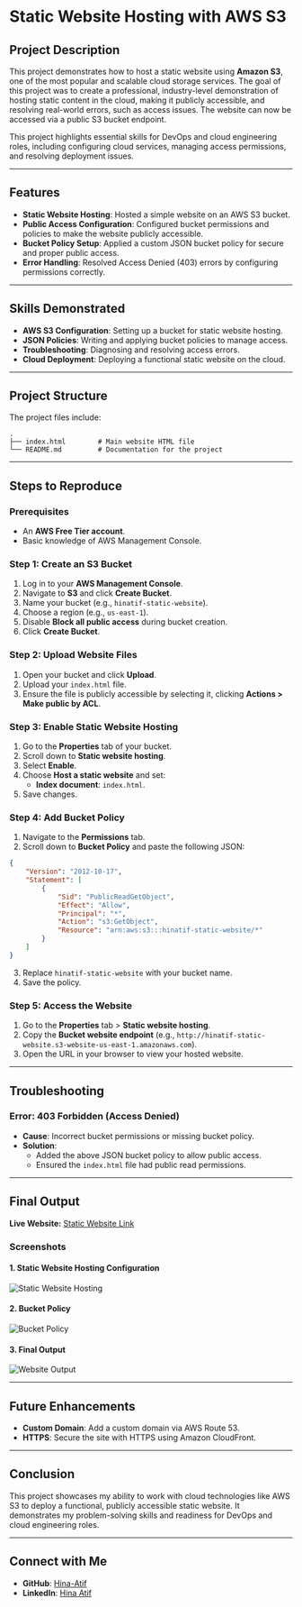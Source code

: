 # Static Website Hosting with AWS S3

## Project Description
This project demonstrates how to host a static website using **Amazon S3**, one of the most popular and scalable cloud storage services. The goal of this project was to create a professional, industry-level demonstration of hosting static content in the cloud, making it publicly accessible, and resolving real-world errors, such as access issues. The website can now be accessed via a public S3 bucket endpoint.

This project highlights essential skills for DevOps and cloud engineering roles, including configuring cloud services, managing access permissions, and resolving deployment issues.

---

## Features
- **Static Website Hosting**: Hosted a simple website on an AWS S3 bucket.
- **Public Access Configuration**: Configured bucket permissions and policies to make the website publicly accessible.
- **Bucket Policy Setup**: Applied a custom JSON bucket policy for secure and proper public access.
- **Error Handling**: Resolved Access Denied (403) errors by configuring permissions correctly.

---

## Skills Demonstrated
- **AWS S3 Configuration**: Setting up a bucket for static website hosting.
- **JSON Policies**: Writing and applying bucket policies to manage access.
- **Troubleshooting**: Diagnosing and resolving access errors.
- **Cloud Deployment**: Deploying a functional static website on the cloud.

---

## Project Structure
The project files include:

```plaintext
.
├── index.html        # Main website HTML file
└── README.md         # Documentation for the project
```

---

## Steps to Reproduce
### Prerequisites
- An **AWS Free Tier account**.
- Basic knowledge of AWS Management Console.

### Step 1: Create an S3 Bucket
1. Log in to your **AWS Management Console**.
2. Navigate to **S3** and click **Create Bucket**.
3. Name your bucket (e.g., `hinatif-static-website`).
4. Choose a region (e.g., `us-east-1`).
5. Disable **Block all public access** during bucket creation.
6. Click **Create Bucket**.

### Step 2: Upload Website Files
1. Open your bucket and click **Upload**.
2. Upload your `index.html` file.
3. Ensure the file is publicly accessible by selecting it, clicking **Actions > Make public by ACL**.

### Step 3: Enable Static Website Hosting
1. Go to the **Properties** tab of your bucket.
2. Scroll down to **Static website hosting**.
3. Select **Enable**.
4. Choose **Host a static website** and set:
   - **Index document**: `index.html`.
5. Save changes.

### Step 4: Add Bucket Policy
1. Navigate to the **Permissions** tab.
2. Scroll down to **Bucket Policy** and paste the following JSON:

```json
{
    "Version": "2012-10-17",
    "Statement": [
        {
            "Sid": "PublicReadGetObject",
            "Effect": "Allow",
            "Principal": "*",
            "Action": "s3:GetObject",
            "Resource": "arn:aws:s3:::hinatif-static-website/*"
        }
    ]
}
```

3. Replace `hinatif-static-website` with your bucket name.
4. Save the policy.

### Step 5: Access the Website
1. Go to the **Properties** tab > **Static website hosting**.
2. Copy the **Bucket website endpoint** (e.g., `http://hinatif-static-website.s3-website-us-east-1.amazonaws.com`).
3. Open the URL in your browser to view your hosted website.

---

## Troubleshooting
### Error: 403 Forbidden (Access Denied)
- **Cause**: Incorrect bucket permissions or missing bucket policy.
- **Solution**:
  - Added the above JSON bucket policy to allow public access.
  - Ensured the `index.html` file had public read permissions.

---

## Final Output
**Live Website:** [Static Website Link](http://hinatif-static-website.s3-website-us-east-1.amazonaws.com)

### Screenshots
#### 1. Static Website Hosting Configuration
![Static Website Hosting](https://via.placeholder.com/800x400)

#### 2. Bucket Policy
![Bucket Policy](https://via.placeholder.com/800x400)

#### 3. Final Output
![Website Output](https://via.placeholder.com/800x400)

---

## Future Enhancements
- **Custom Domain**: Add a custom domain via AWS Route 53.
- **HTTPS**: Secure the site with HTTPS using Amazon CloudFront.

---

## Conclusion
This project showcases my ability to work with cloud technologies like AWS S3 to deploy a functional, publicly accessible static website. It demonstrates my problem-solving skills and readiness for DevOps and cloud engineering roles.

---

## Connect with Me
- **GitHub**: [Hina-Atif](https://github.com/Hina-Atif)
- **LinkedIn**: [Hina Atif](https://www.https://www.linkedin.com/in/hina-atif-devopsengineer/)
